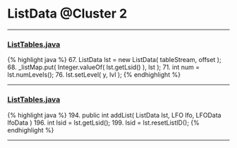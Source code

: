 # ListData @Cluster 2

***

### [ListTables.java](https://searchcode.com/codesearch/view/97384153/)
{% highlight java %}
67. ListData lst = new ListData( tableStream, offset );
68. _listMap.put( Integer.valueOf( lst.getLsid() ), lst );
71. int num = lst.numLevels();
76.     lst.setLevel( y, lvl );
{% endhighlight %}

***

### [ListTables.java](https://searchcode.com/codesearch/view/97384153/)
{% highlight java %}
194. public int addList( ListData lst, LFO lfo, LFOData lfoData )
196.     int lsid = lst.getLsid();
199.         lsid = lst.resetListID();
{% endhighlight %}

***

